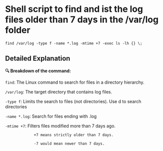# **Shell script to find and ist the log files older than 7 days in the /var/log folder**

```
find /var/log -type f -name *.log -mtime +7 -exec ls -lh {} \;
```

## **Detailed Explanation**

**🔍 Breakdown of the command:**

```find```: The Linux command to search for files in a directory hierarchy.

```/var/log```: The target directory that contains log files.

```-type f```: Limits the search to files (not directories). Use d to search directories

```-name *.log```: Search for files ending with .log 

```-mtime +7```: Filters files modified more than 7 days ago.

                 +7 means strictly older than 7 days.

                 -7 would mean newer than 7 days.

